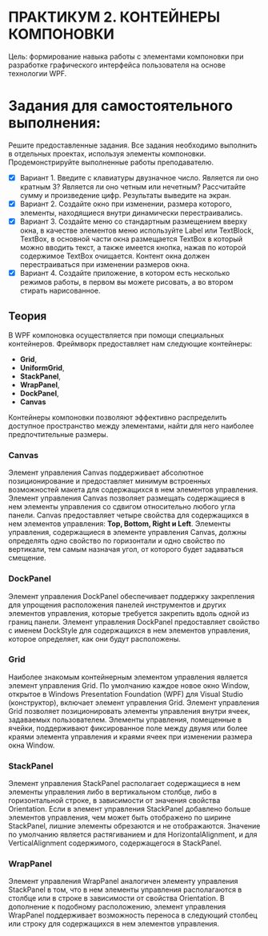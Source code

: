 # ПРАКТИКУМ 2. КОНТЕЙНЕРЫ КОМПОНОВКИ
Цель: формирование навыка работы с элементами компоновки при разработке графического интерфейса пользователя на основе технологии WPF.

# Задания для самостоятельного выполнения:
Решите предоставленные задания. Все задания необходимо выполнить в отдельных проектах, используя элементы компоновки. Продемонстрируйте выполненные работы преподавателю.
- [x] Вариант 1. Введите с клавиатуры двузначное число. Является ли оно кратным 3? Является ли оно четным или нечетным? Рассчитайте сумму и произведение цифр. Результаты выведите на экран.
- [x] Вариант 2. Создайте окно при изменении, размера которого, элементы, находящиеся внутри динамически перестраивались.
- [x] Вариант 3. Создайте меню со стандартным размещением вверху окна, в качестве элементов меню используйте Label или TextBlock, TextBox, в основной части окна размещается TextBox в который можно вводить текст, а также имеется кнопка, нажав по которой содержимое TextBox очищается. Контент окна должен перестраиваться при изменении размеров окна.
- [x] Вариант 4. Создайте приложение, в котором есть несколько режимов работы, в первом вы можете рисовать, а во втором стирать нарисованное.

## Теория

В WPF компоновка осуществляется при помощи специальных контейнеров. Фреймворк предоставляет нам следующие контейнеры: 
- **Grid**, 
- **UniformGrid**, 
- **StackPanel**, 
- **WrapPanel**, 
- **DockPanel**,
- **Canvas**

Контейнеры компоновки позволяют эффективно распределить доступное пространство между элементами, найти для него наиболее предпочтительные размеры.

### Canvas

Элемент управления Canvas поддерживает абсолютное позиционирование и предоставляет минимум встроенных возможностей макета для содержащихся в нем элементов управления. Элемент управления Canvas позволяет размещать содержащиеся в нем элементы управления со сдвигом относительно любого угла панели. 
Canvas предоставляет четыре свойства для содержащихся в нем элементов управления: **Top, Bottom, Right и Left**. 
Элементы управления, содержащиеся в элементе управления Canvas, должны определять одно свойство по горизонтали и одно свойство по вертикали, тем самым назначая угол, от которого будет задаваться смещение.

### DockPanel

Элемент управления DockPanel обеспечивает поддержку закрепления для упрощения расположения панелей инструментов и других элементов управления, которые требуется закрепить вдоль одной из границ панели.
Элемент управления DockPanel предоставляет свойство с именем DockStyle для содержащихся в нем элементов управления, которое определяет, как они будут расположены.

### Grid

Наиболее знакомым контейнерным элементом управления является элемент управления Grid. По умолчанию каждое новое окно Window, открытое в Windows Presentation Foundation (WPF) для Visual Studio (конструктор), включает элемент управления Grid. Элемент управления Grid позволяет позиционировать элементы управления внутри ячеек, задаваемых пользователем. 
Элементы управления, помещенные в ячейки, поддерживают фиксированное поле между двумя или более краями элемента управления и краями ячеек при изменении размера окна Window.

### StackPanel

Элемент управления StackPanel располагает содержащиеся в нем элементы управления либо в вертикальном столбце, либо в горизонтальной строке, в зависимости от значения свойства Orientation. Если в элемент управления StackPanel добавлено больше элементов управления, чем может быть отображено по ширине StackPanel, лишние элементы обрезаются и не отображаются. Значение по умолчанию является растягиванием и для HorizontalAlignment, и для VerticalAlignment содержимого, содержащегося в StackPanel.

### WrapPanel

Элемент управления WrapPanel аналогичен элементу управления StackPanel в том, что в нем элементы управления располагаются в столбце или в строке в зависимости от свойства Orientation. В дополнение к подобному расположению, элемент управления WrapPanel поддерживает возможность переноса в следующий столбец или строку для содержащихся в нем элементов управления. 
